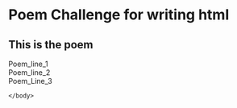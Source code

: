 
<html>
    <head>
        <title>Spin-off of "Challenge: Write a Poem"</title>
        <meta charset="utf-8">
    </head>
    <body>
    <h1>Poem Challenge for writing html</h1>
    <h2>This is the poem</h2>
    <p>
    Poem_line_1<br>
    Poem_line_2<br>
    Poem_Line_3<br>
    </p>
        
    
    
    
    </body>
</html>
